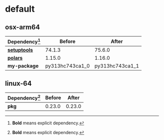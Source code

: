 # default

## osx-arm64

|Dependency[^1]|Before|After|
|-|-|-|
|[**setuptools**](https://pypi.org/project/setuptools)|74.1.3|75.6.0|
|[**polars**](https://prefix.dev/channels/conda-forge/packages/polars)|1.15.0|1.16.0|
|**my-package**|py313hc743ca1_0|py313hc743ca1_1|

## linux-64

|Dependency[^1]|Before|After|
|-|-|-|
|**pkg**|0.23.0|0.23.0|

[^1]: **Bold** means explicit dependency.
[^2]: Dependency got downgraded.
